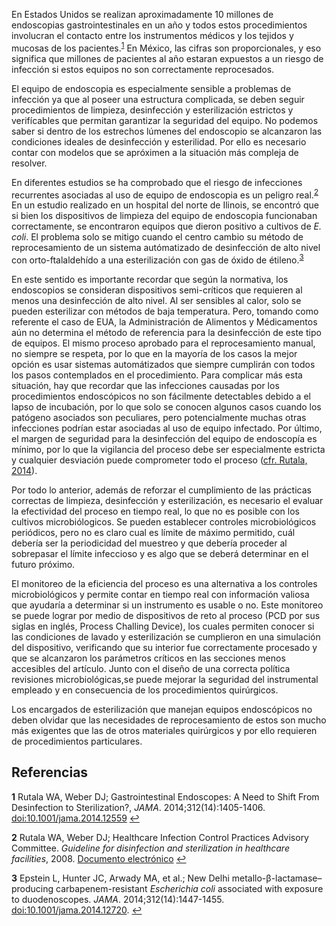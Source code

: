 En Estados Unidos se realizan aproximadamente 10 millones de endoscopias gastrointestinales en un año y todos estos procedimientos involucran el contacto entre los instrumentos médicos y los tejidos y mucosas de los pacientes.<sup id="a1">[1](#f1)</sup> En México, las cifras son proporcionales, y eso significa que millones de pacientes al año estaran expuestos a un riesgo de infección si estos equipos no son correctamente reprocesados.

El equipo de endoscopia es especialmente sensible a problemas de infección ya que al poseer una estructura complicada, se deben seguir procedimientos de limpieza, desinfección y esterilización estrictos y verifícables que permitan garantizar la seguridad del equipo. No podemos saber si dentro de los estrechos lúmenes del endoscopio se alcanzaron las condiciones ideales de desinfección y esterilidad. Por ello es necesario contar con modelos que se apróximen a la situación más compleja de resolver.

En diferentes estudios se ha comprobado que el riesgo de infecciones recurrentes asociadas al uso de equipo de endoscopia es un peligro real.<sup id="a2">[2](#f2)</sup> En un estudio realizado en un hospital del norte de Ilinois, se encontró que si bien los dispositivos de limpieza del equipo de endoscopia funcionaban correctamente, se encontraron equipos que dieron positivo a cultivos de *E. coli*. El problema solo se mitigo cuando el centro cambio su método de reprocesamiento de un sistema autómatizado de desinfección de alto nivel con orto-ftalaldehído a una esterilización con gas de óxido de étileno.<sup id="a3">[3](#f3)</sup>

En este sentido es importante recordar que según la normativa, los endoscopios se consideran dispositivos semi-críticos que requieren al menos una desinfección de alto nivel. Al ser sensibles al calor, solo se pueden esterilizar con métodos de baja temperatura. Pero, tomando como referente el caso de EUA, la Administración de Alimentos y Médicamentos aún no determina el método de referencia para la desinfección de este tipo de equipos. El mismo proceso aprobado para el reprocesamiento manual, no siempre se respeta, por lo que en la mayoría de los casos la mejor opción es usar sistemas automátizados que siempre cumplirán con todos los pasos contemplados en el procedimiento. Para complicar más esta situación, hay que recordar que las infecciones causadas por los procedimientos endoscópicos no son fácilmente detectables debido a el lapso de incubación, por lo que solo se conocen algunos casos cuando los patógeno asociados son peculiares, pero potencialmente muchas otras infecciones podrían estar asociadas al uso de equipo infectado. Por último, el margen de seguridad para la desinfección del equipo de endoscopía es mínimo, por lo que la vigilancia del proceso debe ser especialmente estricta y cualquier desviación puede comprometer todo el proceso ([cfr. Rutala, 2014](#f2)).

Por todo lo anterior, además de reforzar el cumplimiento de las prácticas correctas de limpieza, desinfección y esterilización, es necesario el evaluar la efectividad del proceso en tiempo real, lo que no es posible con los cultivos microbiólogicos. Se pueden establecer controles microbiológicos periódicos, pero no es claro cual es límite de máximo permitido, cuál debería ser la periodicidad del muestreo y que debería proceder al sobrepasar el límite infeccioso y es algo que se deberá determinar en el futuro próximo.

El monitoreo de la eficiencia del proceso es una alternativa a los controles microbiológicos y permite contar en tiempo real con información valiosa que ayudaría a determinar si un instrumento es usable o no. Este monitoreo se puede lograr por medio de dispositivos de reto al proceso (PCD por sus siglas en inglés, Process Challing Device), los cuales permiten conocer si las condiciones de lavado y esterilización se cumplieron en una simulación del dispositivo, verificando que su interior fue correctamente procesado y que se alcanzaron los parámetros críticos en las secciones menos accesibles del artículo. Junto con el diseño de una correcta política revisiones microbiológicas,se puede mejorar la seguridad del instrumental empleado y en consecuencia de los procedimientos quirúrgicos.

Los encargados de esterilización que manejan equipos endoscópicos no deben olvidar que las necesidades de reprocesamiento de estos son mucho más exigentes que las de otros materiales quirúrgicos y por ello requieren de procedimientos particulares.

## Referencias

<b id="f1">1</b> Rutala WA, Weber DJ; Gastrointestinal Endoscopes: A Need to Shift From Desinfection to Sterilization?, *JAMA*. 2014;312(14):1405-1406. [doi:10.1001/jama.2014.12559](https://doi:10.1001/jama.2014.12559) [↩](#a1)

<b id="f2">2</b> Rutala WA, Weber  DJ; Healthcare Infection Control Practices Advisory Committee. *Guideline for disinfection and sterilization in healthcare facilities*, 2008. [Documento electrónico](http://www.cdc.gov/hicpac/pdf/guidelines/disinfection_nov_2008.pdf.) [↩](#a2)

<b id="f3">3</b> Epstein  L, Hunter  JC, Arwady  MA,  et al.; New Delhi metallo-β-lactamase–producing carbapenem-resistant *Escherichia coli* associated with exposure to duodenoscopes. *JAMA*. 2014;312(14):1447-1455. [doi:10.1001/jama.2014.12720](https://doi:10.1001/jama.2014.12720). [↩](#a3)
